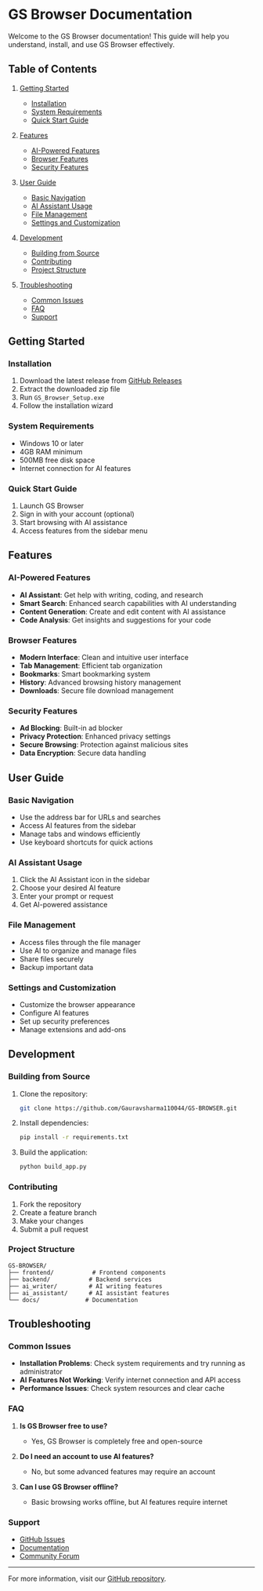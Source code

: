 # GS Browser Documentation

Welcome to the GS Browser documentation! This guide will help you understand, install, and use GS Browser effectively.

## Table of Contents

1. [Getting Started](#getting-started)
   - [Installation](#installation)
   - [System Requirements](#system-requirements)
   - [Quick Start Guide](#quick-start-guide)

2. [Features](#features)
   - [AI-Powered Features](#ai-powered-features)
   - [Browser Features](#browser-features)
   - [Security Features](#security-features)

3. [User Guide](#user-guide)
   - [Basic Navigation](#basic-navigation)
   - [AI Assistant Usage](#ai-assistant-usage)
   - [File Management](#file-management)
   - [Settings and Customization](#settings-and-customization)

4. [Development](#development)
   - [Building from Source](#building-from-source)
   - [Contributing](#contributing)
   - [Project Structure](#project-structure)

5. [Troubleshooting](#troubleshooting)
   - [Common Issues](#common-issues)
   - [FAQ](#faq)
   - [Support](#support)

## Getting Started

### Installation

1. Download the latest release from [GitHub Releases](https://github.com/Gauravsharma110044/GS-BROWSER/releases)
2. Extract the downloaded zip file
3. Run `GS_Browser_Setup.exe`
4. Follow the installation wizard

### System Requirements

- Windows 10 or later
- 4GB RAM minimum
- 500MB free disk space
- Internet connection for AI features

### Quick Start Guide

1. Launch GS Browser
2. Sign in with your account (optional)
3. Start browsing with AI assistance
4. Access features from the sidebar menu

## Features

### AI-Powered Features

- **AI Assistant**: Get help with writing, coding, and research
- **Smart Search**: Enhanced search capabilities with AI understanding
- **Content Generation**: Create and edit content with AI assistance
- **Code Analysis**: Get insights and suggestions for your code

### Browser Features

- **Modern Interface**: Clean and intuitive user interface
- **Tab Management**: Efficient tab organization
- **Bookmarks**: Smart bookmarking system
- **History**: Advanced browsing history management
- **Downloads**: Secure file download management

### Security Features

- **Ad Blocking**: Built-in ad blocker
- **Privacy Protection**: Enhanced privacy settings
- **Secure Browsing**: Protection against malicious sites
- **Data Encryption**: Secure data handling

## User Guide

### Basic Navigation

- Use the address bar for URLs and searches
- Access AI features from the sidebar
- Manage tabs and windows efficiently
- Use keyboard shortcuts for quick actions

### AI Assistant Usage

1. Click the AI Assistant icon in the sidebar
2. Choose your desired AI feature
3. Enter your prompt or request
4. Get AI-powered assistance

### File Management

- Access files through the file manager
- Use AI to organize and manage files
- Share files securely
- Backup important data

### Settings and Customization

- Customize the browser appearance
- Configure AI features
- Set up security preferences
- Manage extensions and add-ons

## Development

### Building from Source

1. Clone the repository:
   ```bash
   git clone https://github.com/Gauravsharma110044/GS-BROWSER.git
   ```

2. Install dependencies:
   ```bash
   pip install -r requirements.txt
   ```

3. Build the application:
   ```bash
   python build_app.py
   ```

### Contributing

1. Fork the repository
2. Create a feature branch
3. Make your changes
4. Submit a pull request

### Project Structure

```
GS-BROWSER/
├── frontend/           # Frontend components
├── backend/           # Backend services
├── ai_writer/         # AI writing features
├── ai_assistant/      # AI assistant features
└── docs/             # Documentation
```

## Troubleshooting

### Common Issues

- **Installation Problems**: Check system requirements and try running as administrator
- **AI Features Not Working**: Verify internet connection and API access
- **Performance Issues**: Check system resources and clear cache

### FAQ

1. **Is GS Browser free to use?**
   - Yes, GS Browser is completely free and open-source

2. **Do I need an account to use AI features?**
   - No, but some advanced features may require an account

3. **Can I use GS Browser offline?**
   - Basic browsing works offline, but AI features require internet

### Support

- [GitHub Issues](https://github.com/Gauravsharma110044/GS-BROWSER/issues)
- [Documentation](https://github.com/Gauravsharma110044/GS-BROWSER/docs)
- [Community Forum](https://github.com/Gauravsharma110044/GS-BROWSER/discussions)

---

For more information, visit our [GitHub repository](https://github.com/Gauravsharma110044/GS-BROWSER). 